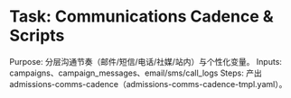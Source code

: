 # Task: Communications Cadence & Scripts

Purpose: 分层沟通节奏（邮件/短信/电话/社媒/站内）与个性化变量。
Inputs: campaigns、campaign_messages、email/sms/call_logs
Steps: 产出 admissions-comms-cadence（admissions-comms-cadence-tmpl.yaml）。
